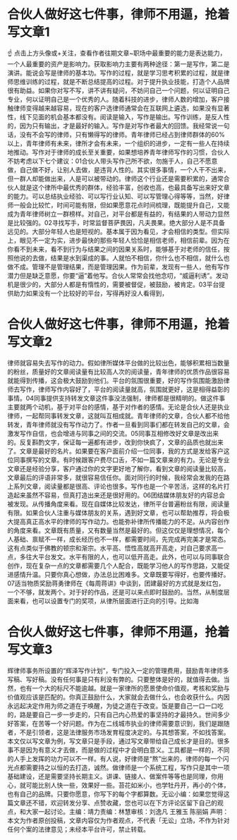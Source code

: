 # 合伙人做好这七件事，律师不用逼，抢着写文章1

☝ 点击上方头像或+关注，查看作者往期文章~职场中最重要的能力是表达能力，一个人最重要的资产是影响力。获取影响力主要有两种途径：第一是写作，第二是演讲。能说会写是律师的基本功。写作的过程，就是学习思考积累的过程，就是律师思维训练的过程，就是不断总结提高的过程。对于提升执业技能，打造个人品牌很有助益。如果你对写不写，讲不讲有疑问，不妨问自己一个问题，何以证明自己专业，何以证明自己是一个优秀的人。随着科技的进步，律师人数的增加，客户接触律师变得越来越容易，现在的客户选律师通常会在互联网上遴选，如果没有显著性，线下见面的机会基本都没有。阅读是输入，写作是输出。写作训练，是反人性的，因为只有输出，才是最好的输入。写作是对写作者最大的回馈。我经常说一句话，没有不会写的律师，只有懒得写的律师。青年律师已经占到律师群体的60%以上，青年律师有未来，律所才会有未来，一个组织的进步，一定有一些人在持续地推动。写作对于律师的成长至关重要，如果想培养青年律师写作的习惯，合伙人不妨考虑以下七个建议：01合伙人带头写作己所不欲，勿施于人，自己不愿意做，自己做不好，让别人去做，是违背人性的。其实很多事情，一个人干不出来，但一群人却能做出来，人是可以被带动的。律师这个行业还是需要积累的，通常合伙人就是这个律所中最优秀的群体，经验丰富，创收也高，也最具备写出来好文章的能力。可以总结执业经验、可以写行业认知、可以写管理心得等等，当然，好律师一般会比较忙，时间可能有限，但如果愿意花点时间梳理，既能提升自己，又能成为青年律师树立一群榜样。对自己，对平台都是有益的，有结果的人带动力显然是比较强的。02寻找写手，时常监督菩萨畏因，凡夫畏果。绝大部分人是不具备远见的。大部分年轻人也是短视的。基本属于因为看见，才会相信的类型。但实际上，眼见不一定为实，进步最快的那些年轻人恰恰是相信老师，相信前辈。因为在你看不到未来，看不到行为与结果之间的因果关系时，能够基于对老师的信任，按照他说的去做，结果是水到渠成的事。人就怕不相信，你什么也不相信，就什么也做不成。管理不是管理结果，而是管理因果。作为前辈，发现有一些人，他有写作潜力但是缺乏意愿，你要“逼”着他写。合伙人常常会找他念叨，“威逼利诱”。发动机是很少的，大部分人都是有惰性的，需要被督促，被鼓励，被肯定。03平台提供助力如果没有一个比较好的平台，写得再好没人看得到，

# 合伙人做好这七件事，律师不用逼，抢着写文章2

律师就容易失去写作的动力。假如律所媒体平台做的比较出色，能够积累相当数量的粉丝，质量好的文章阅读量有比较高人次的阅读量，青年律师的优质作品很容易就能得到传播，这会极大鼓励到他们。平台的氛围很重要，好的写作氛围能激励律师去写作，律师写作内容好了，平台的阅读量就高，氛围就更好，这是相得益彰的事情。04同事提供支持转发文章这件事没法强制，律师都是很精明的。做这件事主要就两个动机，基于对平台的感情，基于对作者的感情。无论是合伙人还是执业律师，一起帮同事转发文章，这就叫互相成就。青年律师的文章，合伙人都不给他转发，青年律师就没有写作动力了。作者一旦看到同事们都在转发自己的文章，会激发写作自信，也会增进与同事之间的交流。05同事互相修改好文章是改出来的。反复斟酌文字，保证每一遍都有进步，改到你快疯了，文章的品质也就出来了。文章是最好的名片。如果要在客户面前介绍一位同事，我的方式是发给客户这位同事撰写的文章。有时候跟客户费尽口舌，不如一篇文章来的有力。无论是专业文章还是经验分享，客户通过你的文字更好地了解你，看到文章的阅读量比较高，文章最后的评语非常多，就很容易信任你。面对同行的时候，我经常会发我的在路上系列文章，阅读量都是很高、评论也很多。写作也是一个辛苦活，这样的名片打造起来虽然不容易，但真打造出来还是很好用的。06团结媒体朋友好的内容总会被发现。从传播角度来看。现在自媒体比较发达，律所平台普遍粉丝有限，阅读量有限。如果合伙人注重与媒体朋友的关系，遇到好文章，也可以帮助推荐，将会极大提高真正高水平的律师的写作动力。也能弥补律所传播能力的不足。从内容创作的角度来看。文章既有质量，又有数量当然是最好的。但这仅仅是理想情况，每个人基础、禀赋不一样，成长经历也不一样，都需要时间，先完成再完美才是常态。这有点类似于佛教的顿宗和渐宗。水平高、悟性高就高开高走，对自己要求高一点，多往大平台发文。水平有限的人，也可以低开高走。此外，也可以与同事联合创作，现在复杂一点的文章都需要几个人配合，既能学习他人的写作思路，又能促进感情升温。只要你真心想做，办法总比困难多。文章既要写得好，也要传播好。07适当物质奖励蒋勇律师在《每周蒋讲》中谈到，团建最好的方式就是发红包，一个不够，就发两个。对于好的作品，还是可以来点即时鼓励的。当然，从制度层面来看，也可以设置专门的奖项，从律所层面进行正向的引导。比如海

# 合伙人做好这七件事，律师不用逼，抢着写文章3

辉律师事务所设置的“辉泽写作计划”，专门投入一定的管理费用，鼓励青年律师多写稿、写好稿。没有任何事是只有利没有弊的。只要整体是好的，就值得去做。当然，也有一个大的标尺不能逾越。就是一家律所的愿景使命价值观，考核和奖励与价值观应该是匹配的。你真正鼓励什么，大家就会去做什么，也会收获什么。内因永远起决定作用为师之道在于唤醒，为徒之道在于改变。饭是要自己一口一口吃的，路是要自己一步一步走的，只有自己内心热爱的事坚持的才最持久。世间多少好答案，在苦等一个好问题。作为在二线城市执业的律师需要意识到，我们是跟随者，不是引领者，这是法律服务市场发育程度决定的。与其想答案，不如找答案。本文仅以写文章为例，写文章只是手段，通过写文章带给自己成长才是目的。很多事不是因为有意义才去做，而是做的过程中才会明白意义。工具都是一样的，不同的人手上发挥的功力可以不一样。有人说，好律师是“熬”出来的，律师的每一个闪光点都需要持之以恒的去打造，诚然。做律师是一个系统工程，写作只是其中一项基础建设，还是需要坚持长期主义。讲课、链接人、做案件等等也是同理，你用心，就可能比别人快一些，效果好一些。苔花如米小，也学牡丹开，再小的个体，也有自己的品牌。只要你愿意，你写下的每个字都算数。无讼小编：如果您觉得这篇文章还不错，欢迎转发分享、点赞收藏，您也可以在下方评论区留下自己的观点，和大家一起讨论。主编：靖力责编：林慧审核：刘逸凡 王雅玉 陈丽娟 声明：本文为作者原创投稿，文章内容仅为作者观点，不代表「无讼」立场，不作为针对任何个案的法律意见；未经本平台许可，禁止转载。

